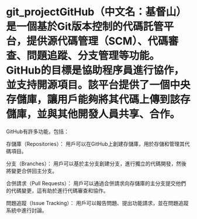 # git_projectGitHub（中文名：基督山）是一個基於Git版本控制的代碼託管平台，提供源代碼管理（SCM）、代碼審查、問題追蹤、分支管理等功能。GitHub的目標是協助程序員進行協作，並支持開源項目。該平台提供了一個中央存儲庫，讓用戶能夠將其代碼上傳到該存儲庫，並與其他開發人員共享、合作。

GitHub有許多功能，包括：

存儲庫（Repositories）： 用戶可以在GitHub上創建存儲庫，用於存儲和管理其代碼項目。

分支（Branches）： 用戶可以基於主分支創建分支，進行獨立的代碼開發，然後將變更合併回主分支。

合併請求（Pull Requests）： 用戶可以通過合併請求向存儲庫的主分支提交他們的代碼變更，這有助於進行代碼審查和協作。

問題追蹤（Issue Tracking）： 用戶可以報告問題、提出功能請求，並在問題追蹤系統中進行討論。
